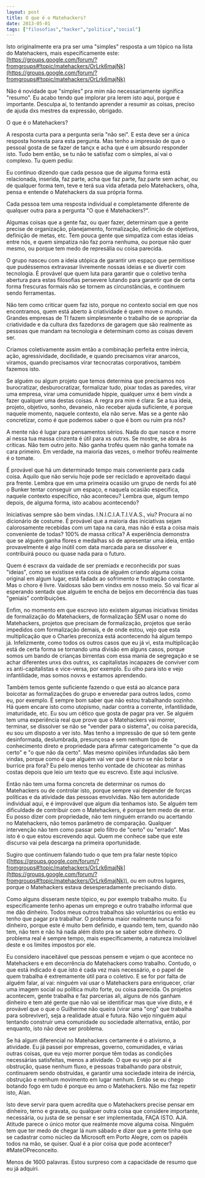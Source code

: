 ```yaml
---
layout: post
title: O que é o Matehackers?
date: 2013-05-01
tags: ["filosofias","hacker","política","social"]
---
```


Isto originalmente era pra ser uma "simples" resposta a um tópico na lista do Matehackers, mais especificamente este: [https://groups.google.com/forum/?fromgroups#!topic/matehackers/OrLrk6majNk](https://groups.google.com/forum/?fromgroups#!topic/matehackers/OrLrk6majNk)

Não é novidade que "simples" pra mim não necessariamente significa "resumo". Eu acabo tendo que implorar pra lerem isto aqui, porque é importante. Desculpa aí, to tentando aprender a resumir as coisas, preciso de ajuda dxs mestres da expressão, obrigado.

<!--more-->

O que é o Matehackers?

A resposta curta para a pergunta seria "não sei". E esta deve ser a única resposta honesta para esta pergunta. Mas tenho a impressão de que o pessoal gosta de se fazer de tançx e acha que é um absurdo responder isto. Tudo bem então, se tu não te satisfaz com o simples, aí vai o complexo. Tu quem pediu:

Eu continuo dizendo que cada pessoa que de alguma forma está relacionada, inserida, faz parte, acha que faz parte, faz parte sem achar, ou de qualquer forma tem, teve e terá sua vida afetada pelo Matehackers, olha, pensa e entende o Matehackers da sua própria forma.

Cada pessoa tem uma resposta individual e completamente diferente de qualquer outra para a pergunta "O que é Matehackers?".

Algumas coisas que a gente faz, ou quer fazer, determinam que a gente precise de organização, planejamento, formalização, definição de objetivos, definição de metas, etc. Tem pouca gente que simpatiza com estas ideias entre nós, e quem simpatiza não faz porra nenhuma, ou porque não quer mesmo, ou porque tem medo de represália ou coisa parecida.

O grupo nasceu com a ideia utópica de garantir um espaço que permitisse que pudéssemos extravasar livremente nossas ideias e se divertir com tecnologia. É provável que quem luta para garantir que o coletivo tenha abertura para estas filosofias persevere lutando para garantir que de certa forma frescuras formais não se tornem as circunstâncias, e continuem sendo ferramentas.

Não tem como criticar quem faz isto, porque no contexto social em que nos encontramos, quem está aberto à criatividade é quem move o mundo. Grandes empresas de TI fazem simplesmente o trabalho de se apropriar da criatividade e da cultura dxs fazedorxs de garagem que são realmente as pessoas que mandam na tecnologia e determinam como as coisas devem ser.

Criamos coletivamente assim então a combinação perfeita entre inércia, ação, agressividade, docilidade, e quando precisamos virar anarcos, viramos, quando precisamos virar tecnocratas corporativos, também fazemos isto.

Se alguém ou algum projeto que temos determina que precisamos nos burocratizar, desburocratizar, formalizar tudo, pixar todas as paredes, virar uma empresa, virar uma comunidade hippie, qualquer umx é bem vindx a fazer qualquer uma destas coisas. A regra pra mim é clara: Se a tua ideia, projeto, objetivo, sonho, devaneio, não receber ajuda suficiente, é porque naquele momento, naquele contexto, ela não serve. Mas se a gente não concretizar, como é que podemos saber o que é bom ou ruim pra nós?

A mente não é lugar para pensamentos sérios. Nada do que nasce e morre aí nessa tua massa cinzenta é útil para xs outrxs. Se mostre, se abra às críticas. Não tem outro jeito. Não ganha troféu quem não ganha tomate na cara primeiro. Em verdade, na maioria das vezes, o melhor troféu realmente é o tomate.

É provável que há um determinado tempo mais conveniente para cada coisa. Aquilo que não serviu hoje pode ser reciclado e aproveitado daqui pra frente. Lembra que em uma primeira ocasião um grupo de nerds foi até o Bunker tentar conseguir um espaço, e naquela ocasião específica, naquele contexto específico, não aconteceu? Lembra que, algum tempo depois, de alguma forma, isto acabou acontecendo?

Iniciativas sempre são bem vindas. I.N.I.C.I.A.T.I.V.A.S., viu? Procura aí no dicionário de costume. É provável que a maioria das iniciativas sejam calorosamente recebidas com um tapa na cara, mas não é esta a coisa mais conveniente de todas? 100% de massa crítica? A experiência demonstra que se alguém ganha flores e medalhas só de apresentar uma ideia, então provavelmente é algo inútil com data marcada para se dissolver e contribuirá pouco ou quase nada para o futuro.

Quem é escravx da vaidade de ser premiadx e reconhecidx por suas "ideias", como se existisse esta coisa de alguém criando alguma coisa original em algum lugar, está fadadx ao sofrimento e frustração constante. Mas o choro é livre. Vaidosxs são bem vindxs em nosso meio. Só vai ficar aí esperando sentadx que alguém te encha de beijos em decorrência das tuas "geniais" contribuições.

Enfim, no momento em que escrevo isto existem algumas iniciativas tímidas de formalização do Matehackers, de formalização SEM usar o nome do Matehackers, projetos que precisam de formalização, projetos que serão impedidos com formalização demais, e de onde estou, vejo que esta multiplicação que o Charles preconiza está acontecendo há algum tempo já. Infelizmente, como todos os outros casos que eu já vi, esta multiplicação está de certa forma se tornando uma divisão em alguns casos, porque somos um bando de crianças birrentas com essa mania de segregação e se achar diferentes unxs dxs outrxs, xs capitalistas incapazes de conviver com xs anti-capitalistas e vice-versa, por exemplo. Eu olho para isto e vejo infantilidade, mas somos novxs e estamos aprendendo.

Também temos gente suficiente fazendo o que está ao alcance para boicotar as formalizações do grupo e enveredar para outros lados, como eu, por exemplo. É sempre bom saber que não estou trabalhando sozinho. Há quem encare isto como utopismo, nadar contra a corrente, infantilidade, imaturidade, etc. Eu sou um cético que gosta de pagar pra ver. Se alguém tem uma experiência real que prove que o Matehackers vai morrer, terminar, se dissolver se não se "vender para o sistema", ou coisa parecida, eu sou um disposto a ver isto. Mas tenho a impressão de que só tem gente desinformada, deslumbrada, presunçosa e sem nenhum tipo de conhecimento direto e propriedade para afirmar categoricamente "o que da certo" e "o que não da certo". Mas mesmo opiniões infundadas são bem vindas, porque como é que alguém vai ver que é burro se não botar a burrice pra fora? Eu pelo menos tenho vontade de chicotear as minhas costas depois que leio um texto que eu escrevo. Este aqui inclusive.

Então não tem uma forma concreta de determinar os rumos do Matehackers ou de controlar isto, porque sempre vai depender de forças políticas e da atividade das pessoas envolvidas. Não tem autoridade individual aqui, e é improvável que algum dia tenhamos isto. Se alguém tem dificuldade de contribuir com o Matehackers, é porque tem medo de errar. Eu posso dizer com propriedade, não tem ninguém errando ou acertando no Matehackers, não temos parâmetro de comparação. Qualquer intervenção não tem como passar pelo filtro de "certo" ou "errado". Mas isto é o que estou escrevendo aqui. Quem me conhece sabe que este discurso vai pela descarga na primeira oportunidade.

Sugiro que continuem falando tudo o que tem pra falar neste tópico ([https://groups.google.com/forum/?fromgroups#!topic/matehackers/OrLrk6majNk](https://groups.google.com/forum/?fromgroups#!topic/matehackers/OrLrk6majNk)), ou em outros lugares, porque o Matehackers estava desesperadamente precisando disto.

Como alguns disseram neste tópico, eu por exemplo trabalho muito. Eu especificamente tenho apenas um emprego e outro trabalho informal que me dão dinheiro. Todos meus outros trabalhos são voluntários ou então eu tenho que pagar pra trabalhar. O problema maior realmente nunca foi dinheiro, porque este é muito bem definido, e quando tem, tem, quando não tem, não tem e não há nada além disto pra se saber sobre dinheiro. O problema real é sempre tempo, mais especificamente, a natureza inviolável deste e os limites impostos por ele.

Eu considero inaceitável que pessoas pensem e vejam o que acontece no Matehackers e em decorrência do Matehackers como trabalho. Contudo, o que está indicado é que isto é cada vez mais necessário, e o papel de quem trabalha é extremamente útil para o coletivo. E se for por falta de alguém falar, aí vai: ninguém vai usar o Matehackers para enriquecer, criar uma imagem social ou política muito forte, ou coisa parecida. Os projetos acontecem, gente trabalha e faz parcerias ali, alguns de nós ganham dinheiro e tem até gente que não vai se identificar mas que vive disto, e é provável que o que o Guilherme não queira (virar uma "ong" que trabalha para sobreviver), seja a realidade atual e futura. Não vejo ninguém aqui tentando construir uma comunidade ou sociedade alternativa, então, por enquanto, isto não deve ser problema.

Se há algum diferencial no Matehackers certamente é o ativismo, a atividade. Eu já passei por empresas, governo, comunidades, e várias outras coisas, que eu vejo morrer porque têm todas as condições necessárias satisfeitas, menos a atividade. O que eu vejo por aí é obstrução, quase nenhum fluxo, e pessoas trabalhando para obstruir, continuarem sendo obstruídas, e garantir uma sociedade inteira de inércia, obstrução e nenhum movimento em lugar nenhum. Então se eu chego botando fogo em tudo é porque eu amo o Matehackers. Não me faz repetir isto, Alan.

Isto deve servir para quem acredita que o Matehackers precise pensar em dinheiro, terno e gravata, ou qualquer outra coisa que considere importante, necessária, ou justa de se pensar e ser implementada, FAÇA ISTO. AJA. Atitude parece o único motor que realmente move alguma coisa. Ninguém tem que ter medo de chegar lá num sábado e dizer que a gente tinha que se cadastrar como núcleo da Microsoft em Porto Alegre, com os papéis todos na mão, se quiser. Qual é a pior coisa que pode acontecer? #MateOPreconceito.

Menos de 1600 palavras. Estou surpreso com a capacidade de resumo que eu já adquiri.